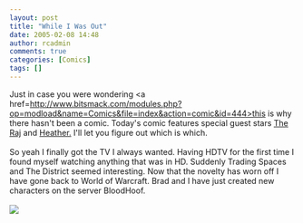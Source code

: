 ```yaml
---
layout: post
title: "While I Was Out"
date: 2005-02-08 14:48
author: rcadmin
comments: true
categories: [Comics]
tags: []
---
```

Just in case you were wondering <a href=http://www.bitsmack.com/modules.php?op=modload&name=Comics&file=index&action=comic&id=444>this is why there hasn't been a comic.</a> Today's comic features special guest stars <a href=http://www.geocities.com/rogerdevo/>The Raj</a> and <a href=http://rantswithpants.8m.com/>Heather.</a> I'll let you figure out which is which. <br />
<br />
So yeah I finally got the TV I always wanted. Having HDTV for the first time I found myself watching anything that was in HD. Suddenly Trading Spaces and The District seemed interesting. Now that the novelty has worn off I have gone back to World of Warcraft. Brad and I have just created new characters on the server BloodHoof. <Br><br><!--more--><img src='http://dl.bitsmack.com/comics/20050208.png'   />
